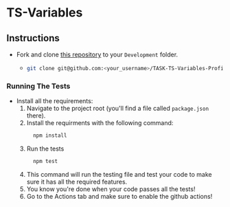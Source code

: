 # TS-Variables

## Instructions

- Fork and clone [this repository](https://github.com/JoinCODED/TASK-TS-Variables-Profile) to your `Development` folder.
  - ```bash
    git clone git@github.com:<your_username>/TASK-TS-Variables-Profile.git
    ```

### Running The Tests

- Install all the requirements:
  1.  Navigate to the project root (you'll find a file called `package.json` there).
  2.  Install the requirments with the following command:
      ```bash
        npm install
      ```
  3.  Run the tests
      ```bash
        npm test
      ```
  4.  This command will run the testing file and test your code to make sure it has all the required features.
  5.  You know you're done when your code passes all the tests!
  6.  Go to the Actions tab and make sure to enable the github actions!
